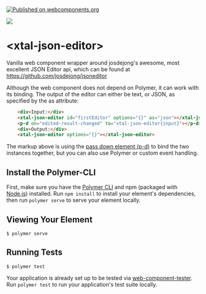[![Published on webcomponents.org](https://img.shields.io/badge/webcomponents.org-published-blue.svg)](https://www.webcomponents.org/element/bahrus/xtal-json-editor)

<a href="https://nodei.co/npm/xtal-json-editor/"><img src="https://nodei.co/npm/xtal-json-editor.png"></a>

# \<xtal-json-editor\>

Vanilla web component wrapper around josdejong's awesome, most excellent JSON Editor api, which can be found at  https://github.com/josdejong/jsoneditor

Although the web component does not depend on Polymer, it can work with its binding.  The output of the editor can either be text, or JSON, as specified by the as attribute:  

```html
    <div>Input:</div>
    <xtal-json-editor id="firstEditor" options="{}" as="json"></xtal-json-editor>
    <p-d on="edited-result-changed" to="xtal-json-editor{input}"></p-d>
    <div>Output:</div>
    <xtal-json-editor options="{}"></xtal-json-editor>
```

The markup above is using the [pass down element (p-d)](https://www.webcomponents.org/element/p-d.p-u) to bind the two instances together, but you can also use Polymer or custom event handling.

<!--
```
<custom-element-demo>
  <template>
  <div>
    <script src="../node_modules/@webcomponents/webcomponentsjs/webcomponents-loader.js"></script>
    <script src="https://unpkg.com/xtal-json-merge@0.2.21/json-merge.js"></script>
    <script src="https://unpkg.com/xtal-json-editor@0.0.26/xtal-json-editor.js"></script>
    <script src="https://unpkg.com/p-d.p-u@0.0.37/p-d.p-d-x.p-u.js"></script>
    <h3>Basic xtal-json-editor demo</h3>
    <div>Input:</div>
    <xtal-json-merge input="[]" pass-to="#firstEditor{input:detail.value}">
      <script type="application/json">
          [
            [
              {"name": "Harry Potter", "age":"13"},
              {"name": "Albus Dumbledore", "age":"279"}
            ]
          ]
      </script>
    </xtal-json-merge>
    <p-d on="merged-prop-changed" to="{input}"></p-d>
    <xtal-json-editor id="firstEditor" options="{}" as="json"></xtal-json-editor>
    <p-d on="edited-result-changed" to="xtal-json-editor{input}"></p-d>
    <div>Output:</div>
    <xtal-json-editor options="{}"></xtal-json-editor>
  </div>
  </template>
</custom-element-demo>
```
-->

## Install the Polymer-CLI

First, make sure you have the [Polymer CLI](https://www.npmjs.com/package/polymer-cli) and npm (packaged with [Node.js](https://nodejs.org)) installed. Run `npm install` to install your element's dependencies, then run `polymer serve` to serve your element locally.

## Viewing Your Element

```
$ polymer serve
```

## Running Tests

```
$ polymer test
```

Your application is already set up to be tested via [web-component-tester](https://github.com/Polymer/web-component-tester). Run `polymer test` to run your application's test suite locally.
